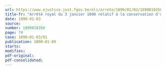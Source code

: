 ```yaml
---
url: https://www.ejustice.just.fgov.be/eli/arrete/1890/01/03/1890010350/justel
title-fr: "Arrêté royal du 3 janvier 1890 relatif à la conservation d'objets d'histoire naturelle liée à l'établissement de la carte géologique de Belgique"
date: 1890-01-03
source:
number: 1890010350
page: 74
case: 1890-01-03/01
publication: 1890-01-09
starts:
modifies:
pdf-original:
pdf-consolidated:
---
```


